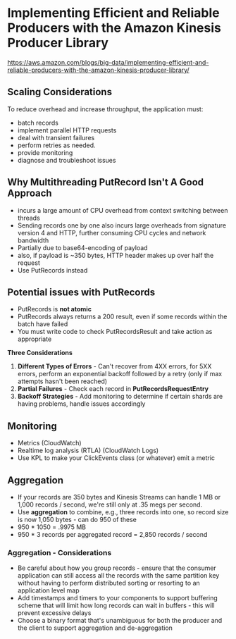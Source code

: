 # Implementing Efficient and Reliable Producers with the Amazon Kinesis Producer Library

https://aws.amazon.com/blogs/big-data/implementing-efficient-and-reliable-producers-with-the-amazon-kinesis-producer-library/

## Scaling Considerations

To reduce overhead and increase throughput, the application must:

* batch records 
* implement parallel HTTP requests
* deal with transient failures
* perform retries as needed.
* provide monitoring 
* diagnose and troubleshoot issues

## Why Multithreading PutRecord Isn't A Good Approach

* incurs a large amount of CPU overhead from context switching between threads
* Sending records one by one also incurs large overheads from signature version 4 and HTTP, further consuming CPU cycles and network bandwidth
* Partially due to base64-encoding of payload
* also, if payload is ~350 bytes, HTTP header makes up over half the request
* Use PutRecords instead

## Potential issues with PutRecords

* PutRecords is **not atomic**
* PutRecords always returns a 200 result, even if some records within the batch have failed
* You must write code to check PutRecordsResult and take action as appropriate

**Three Considerations**

1.  **Different Types of Errors** - Can't recover from 4XX errors, for 5XX errors, perform an exponential backoff followed by a retry (only if max attempts hasn't been reached)
1.  **Partial Failures** - Check each record in **PutRecordsRequestEntry**
1.  **Backoff Strategies** - Add monitoring to determine if certain shards are having problems, handle issues accordingly


## Monitoring

* Metrics (CloudWatch)
* Realtime log analysis (RTLA) (CloudWatch Logs)
* Use KPL to make your ClickEvents class (or whatever) emit a metric

## Aggregation

* If your records are 350 bytes and Kinesis Streams can handle 1 MB or 1,000 records / second, we're still only at .35 megs per second.
* Use **aggregation** to combine, e.g., three records into one, so record size is now 1,050 bytes - can do 950 of these
* 950 * 1050 = .9975 MB
* 950 * 3 records per aggregated record = 2,850 records / second

### Aggregation - Considerations

* Be careful about how you group records - ensure that the consumer application can still access all the records with the same partition key without having to perform distributed sorting or resorting to an application level map
* Add timestamps and timers to your components to support buffering scheme that will limit how long records can wait in buffers - this will prevent excessive delays
* Choose a binary format that's unambiguous for both the producer and the client to support aggregation and de-aggregation
